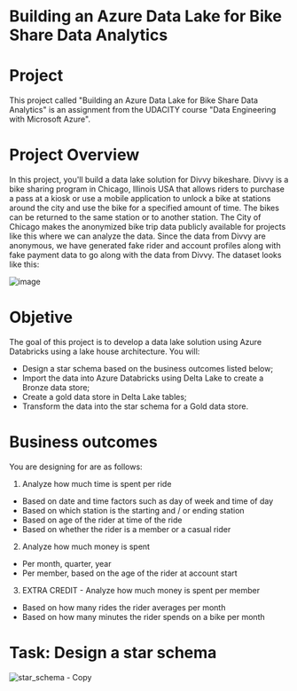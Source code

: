 # Building an Azure Data Lake for Bike Share Data Analytics

# **Project**

This project called "Building an Azure Data Lake for Bike Share Data Analytics" is an assignment from the UDACITY course "Data Engineering with Microsoft Azure".

# **Project Overview**

In this project, you'll build a data lake solution for Divvy bikeshare. Divvy is a bike sharing program in Chicago, Illinois USA that allows riders to purchase a pass at a kiosk or use a mobile application to unlock a bike at stations around the city and use the bike for a specified amount of time. The bikes can be returned to the same station or to another station. The City of Chicago makes the anonymized bike trip data publicly available for projects like this where we can analyze the data.
Since the data from Divvy are anonymous, we have generated fake rider and account profiles along with fake payment data to go along with the data from Divvy. The dataset looks like this: 

![image](https://github.com/eloisjr/Azure-Data-Lake/assets/81710422/ca63dbe1-9f54-4fbd-80b4-143768c8859c)


# **Objetive** 

The goal of this project is to develop a data lake solution using Azure Databricks using a lake house architecture. You will:

- Design a star schema based on the business outcomes listed below;
- Import the data into Azure Databricks using Delta Lake to create a Bronze data store;
- Create a gold data store in Delta Lake tables;
- Transform the data into the star schema for a Gold data store.


# **Business outcomes**

You are designing for are as follows:
1. Analyze how much time is spent per ride
- Based on date and time factors such as day of week and time of day
- Based on which station is the starting and / or ending station
- Based on age of the rider at time of the ride
- Based on whether the rider is a member or a casual rider
2. Analyze how much money is spent
- Per month, quarter, year
- Per member, based on the age of the rider at account start
3. EXTRA CREDIT - Analyze how much money is spent per member
- Based on how many rides the rider averages per month
- Based on how many minutes the rider spends on a bike per month




# Task: Design a star schema
![star_schema - Copy](https://github.com/eloisjr/Azure-Data-Lake/assets/81710422/46fb98c9-dc5c-4791-a685-a607a0b41f74)




